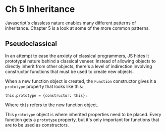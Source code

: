 Ch 5 Inheritance
===========================

Javascript's classless nature enables many different patterns of inheritance. Chapter 5 is a look at some of the more common patterns.


Pseudoclassical
---------------------------

In an attempt to ease the anxiety of classical programmers, JS hides it prototypal nature behind a classical veneer. Instead of allowing objects to directly inherit from other objects, there's a level of indirection involving constructor functions that must be used to create new objects.

When a new function object is created, the `Function` constructor gives it a `prototype` property that looks like this:

```
this.prototype = {constructor: this};
```

Where `this` refers to the new function object.

This `prototype` object is where inherited properties need to be placed. Every function gets a `prototype` property, but it's only important for functions that are to be used as constructors.


